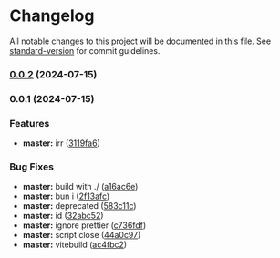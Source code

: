 # Changelog

All notable changes to this project will be documented in this file. See [standard-version](https://github.com/conventional-changelog/standard-version) for commit guidelines.

### [0.0.2](https://github.com/snomiao/fimath-calc/compare/v0.0.1...v0.0.2) (2024-07-15)

### 0.0.1 (2024-07-15)


### Features

* **master:** irr ([3119fa6](https://github.com/snomiao/fimath-calc/commit/3119fa696e32d78789fff8cc11f4ede91e668468))


### Bug Fixes

* **master:** build with ./ ([a16ac6e](https://github.com/snomiao/fimath-calc/commit/a16ac6ef724cc89ed2b06936bc8fac57012d34a2))
* **master:** bun i ([2f13afc](https://github.com/snomiao/fimath-calc/commit/2f13afcc78bf2bfdc5b53e5a4699caa0b6f7b654))
* **master:** deprecated ([583c11c](https://github.com/snomiao/fimath-calc/commit/583c11ca886cfdfcfe580ec58668ed72a091d375))
* **master:** id ([32abc52](https://github.com/snomiao/fimath-calc/commit/32abc52807d11f8512589a44ec83ec59803eaf52))
* **master:** ignore prettier ([c736fdf](https://github.com/snomiao/fimath-calc/commit/c736fdff7b002279f3c000057d6e70c59ce4b65d))
* **master:** script close ([44a0c97](https://github.com/snomiao/fimath-calc/commit/44a0c9703c5ea0e562588837df966e91fcd89268))
* **master:** vitebuild ([ac4fbc2](https://github.com/snomiao/fimath-calc/commit/ac4fbc2df91c466feec3a5220f8662e980fa6f80))
